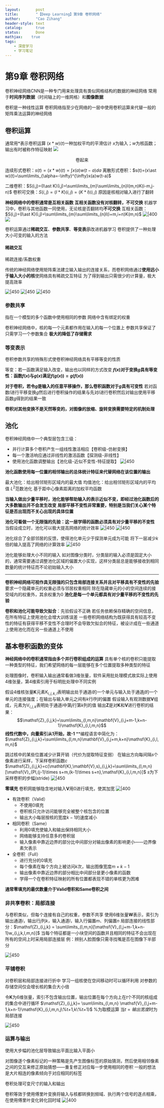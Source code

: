 ```yaml
---
layout:       post
title:        "【Deep Learning】第9章 卷积网络"
author:       "Cao Zihang"
header-style: text
catalog:      true
status:		  Done
mathjax: 	true
tags:
    - 深度学习
    - 学习笔记
---
```

# 第9章 卷积网络
卷积神经网络CNN是一种专门用来处理具有类似网格结构的数据的神经网络
常用于**时间序列数据**（时间轴上的一维网格）和**图像数据**

卷积是一种线性运算
卷积网络指至少在网络的一层中使用卷积运算来代替一般的矩阵乘法运算的神经网络

## 卷积运算
通常用$\ast$表示卷积运算
$(x\ast w)(t)$一种加权平均的平滑估计
$x$为输入；$w$为核函数；输出有时被称作特征映射
![](https://raw.githubusercontent.com/CaoZihang/picpicpicpicpicpic78k664/main/img/202212201824933.png)

<center>卷起来</center>

连续形式卷积：$s(t)=(x\ast w)(t)=\int x(a)w(t-a)da$
离散形式卷积：$s(t)=(x\ast w)(t)=\sum\limits_{\alpha=-\infty}^{\infty}x(a)w(t-a)$

二维卷积：$S(i,j)=(I\ast K)(i,j)=\sum\limits_{m}\sum\limits_{n}I(m,n)K(i-m,j-n)$
卷积可交换：$S(i,j)=(I\ast K)(i,j)=(K\ast I)(i,j)$
原因是核相对输入进行了翻转

**神经网络中的卷积通常是互相关函数**
**互相关函数没有对核翻转，不可交换**
机器学习中，卷积与其他函数一同使用，无论核是否翻转均**不可交换**
互相关函数：$S(i,j)=(I\ast K)(i,j)=\sum\limits_{m}\sum\limits_{n}I(i+m,i+n)K(m,n)$
![|400](https://raw.githubusercontent.com/CaoZihang/picpicpicpicpicpic78k664/main/img/202212201825997.jpg)![](https://img-blog.csdnimg.cn/img_convert/4d2d28eed25127950d23af855efbf958.png)

卷积运算通过**稀疏交互**、**参数共享**、**等变表示**改进机器学习
卷积提供了一种处理大小可变的输入的方法

#### 稀疏交互
稀疏连接/系数权重

传统的神经网络使用矩阵乘法建立输入输出的连接关系，而卷积网络通过**使用远小于输入大小的核**使网络具有稀疏交互特征
为了得到输出只需很少的计算量，极大提高效率

![|450](https://raw.githubusercontent.com/CaoZihang/picpicpicpicpicpic78k664/main/img/202212201826168.jpg)
![|450](https://raw.githubusercontent.com/CaoZihang/picpicpicpicpicpic78k664/main/img/202212201828364.jpg)
![|450](https://raw.githubusercontent.com/CaoZihang/picpicpicpicpicpic78k664/main/img/202212201829796.jpg)

### 参数共享
指在一个模型的多个函数中使用相同的参数
网络中含有绑定的权重

卷积神经网络中，核的每一个元素都作用在输入的每一个位置上
参数共享保证了只需学习一个参数集合
**极大的降低了存储需求**

### 等变表示
卷积参数共享的特殊形式使卷积神经网络具有平移等变的性质

等变：若一函数满足输入改变，输出也以同样的方式改变
**$f(x)$对于变换$g$具有等变性：函数$f(x)$与$g(x)$满足$f(g(x))=g(f(x))$**

**对于卷积，若令$g$是输入的任意平移操作，那么卷积函数对于$g$具有可变性**
若对函数$I$进行平移变换$g$然后进行卷积操作的结果与先对$I$进行卷积然后对输出使用平移函数$g$得到的结果一致

**卷积对其他变换不是天然等变的，对图像的放缩、旋转变换需要特定的机制处理**

## 池化
卷积神经网络中一个典型层包含三级：
- 并行计算多个卷积产生一组线性激活相应【卷积级-仿射变换】
- 每一个激活响应通过非线性的激活函数【探测级-非线性】
- 使用池化函数调整输出【池化级-近似不变性-特征提取】
![|450](https://raw.githubusercontent.com/CaoZihang/picpicpicpicpicpic78k664/main/img/202212201831912.jpg)

**池化函数使用每一位置的相邻输出的总体统计特征来代替网络在该位置的输出**

最大池化：给出相邻矩形区域内的最大值
均值池化：给出相邻矩形区域内的平均值
$L^{2}$范数池化
基于距中心像素距离的加权平均函数

**当输入做出少量平移时，池化能够帮助输入的表示近似不变，即经过池化函数后的大多数输出并不会发生改变**
**局部平移不变性非常重要，特别是当我们关心某个特征是否出现而不关心出现的具体位置**

**池化可看做一个无限强的先验：这一层学得的函数必须具有对少量平移的不变性**
当假设成立时，池化可以极大提高网络的统计效率
![|450](https://raw.githubusercontent.com/CaoZihang/picpicpicpicpicpic78k664/main/img/202212201833801.jpg)
![|450](https://raw.githubusercontent.com/CaoZihang/picpicpicpicpicpic78k664/main/img/202212201834091.jpg)

池化综合了全部邻居的反馈，使得池化单元少于探测单元成为可能
将下一层减少$k$倍的输入提高了网络的计算效率
![|450](https://raw.githubusercontent.com/CaoZihang/picpicpicpicpicpic78k664/main/img/202212201834521.jpg)

池化能够处理大小不同的输入
如对图像分类时，分类层的输入必须是固定大小的，通常需要通过调整池化区域的偏置大小实现，这样分类层总是能够接收到相同数量的统计特征而不论初始输入大小

---
**卷积神经网络可视作具无限强的只包含局部连接关系并且对平移具有不变性的先验**
要求一个隐藏单元的权重必须与邻居权重相同
除在隐藏单元的小的空间连续的接受域内的权重外，其余权重为0
**池化是每一个单元都具有对少量平移的不变性的先验**

**卷积和池化可能导致欠拟合**：先验假设不正确
若任务依赖保存精确的空间信息，在所有特征上使用池化会增大训练误差
一些卷积网络结构为既获得具有较高不变性的特征有获得平移不变性不合理时不会导致欠拟合的特征，被设计成在一些通道上使用池化而在另一些通道上不使用

## 基本卷积函数的变体
**神经网络中的卷积通常指由多个并行卷积组成的运算**
具有单个核的卷积只能提取一种类型的特征，我们希望网络的每一层能够在多个位置提取多种类型的特征

处理图像时，卷积输入输出通常看做3维张量，软件采用批处理模式故实际上使用4维张量，第4维索引用于标明批处理中不同实例

假设4维核张量$\mathbf{K}$元素$\mathsf{K}_{i,j,k,l}$表明输出处于通道$i$的一个单元与输入处于通道$j$的一个单元的连接强度；在输出与输入单元之间有$k$行$l$列的偏置
假设输入有观测数据$\mathbf{V}$组成，元素为$\mathsf{V}_{i,j,k}$表明处于通道$i$中第$j$行第$k$列的值
输出$\mathbf{Z}$是对$\mathbf{K}$和$\mathbf{V}$进行卷积的结果：
$$\mathsf{Z}_{i,j,k}=\sum\limits_{l,m,n}\mathbf{V}_{i,j+m-1,k+n-1}\mathsf{K}_{i,l,m,n}$$
**线性代数中，向量索引从1开始，故-1**
**编程语言中简化为：$\mathsf{Z}_{i,j,k}=\sum\limits_{l,m,n}\mathbf{V}_{i,j+m,k+n}\mathsf{K}_{i,l,m,n}$

跳过核中的某些位置减少计算开销（代价为提取特征变弱）
在输出方向每间隔$s$个像素进行采样，下采样卷积函数$c$
$\mathsf{Z}_{i,j,k}=c(\mathbf{K},\mathbf{V},s)_{i,j,k}=\sum\limits_{l,m,n}[\mathsf{V}_{Pl,(j-1)\times s+m,(k-1)\times s+n},\mathsf{K}_{i,l,m,n}]$
$s$为下采样卷积的步幅(stride)
![|450](https://raw.githubusercontent.com/CaoZihang/picpicpicpicpicpic78k664/main/img/202212201836254.jpg)

**零填充**
卷积网能够隐含地对输入$\mathbf{V}$用0进行填充，使其加宽
![|400](https://raw.githubusercontent.com/CaoZihang/picpicpicpicpicpic78k664/main/img/202212201837182.jpg)

- 有效卷积（Valid）
	- 不使用0填充
	- 卷积核只允许访问能够完全被整个核包含的位置
	- 输出大小每层按核的宽度$k-1$的速度减小
- 相同卷积（Same）
	- 利用0填充使输入和输出保持相同大小
	- 网络能够支持任意多的卷积层
	- 输入像素中靠近边界的部分比中间部分对输出像素的影响更小——边界像素欠表示
- 全卷积（Full）
	- 进行充分的0填充
	- 每个像素在每个方向上被访问$k$次，输出图像宽度$m+k-1$
	- 输出像素中靠近边界的部分相比中间部分是更小像素的函数
	- 学得一个在卷积特征映射的所有位置都表现不错的单核更为困难

**通常零填充的最优数量介于Valid卷积和Same卷积之间**

### 非共享卷积：局部连接
与卷积类似，但每个连接有自己的权重，参数不共享
使用6维张量$\mathbf{W}$表示，索引为输出通道$i$，输出行$j$列$k$，输入通道$l$，输入行偏置$m$、列偏置$n$
局部连接的线性部分：$\mathsf{Z}_{i,j,k} = \sum\limits_{l,m,n}[\mathsf{V}_{l,j+m-1,k+n-1}w_{i,j,k,l,m,n}]$
当每个特征都是一小块空间的函数并且相同的特征不会出现在所有的空间上时采用局部连接层
例：辨别人脸图像只需寻找嘴是否在图像下半部分

![|450](https://raw.githubusercontent.com/CaoZihang/picpicpicpicpicpic78k664/main/img/202212201838064.jpg)

### 平铺卷积
对卷积层和局部连接进行折中
学习一组核使在空间移动时可以循环利用
对参数的存储空间仅会增长核的集合大小倍

令$\mathbf{K}$为6维张量，索引不包含输出位置，输出位置在每个方向上在$t$个不同的核组成的集合中进行循环
$\mathsf{Z}_{i,j,k}= \sum\limits_{l,m,n} \mathsf{V}_{l,j+m-1,k+n-1}\mathsf{K}_{i,l,m,n,j\%t+1,k\%t+1}$
$\%$为取模运算
当$t=输出宽度$时为局部连接

![|450](https://raw.githubusercontent.com/CaoZihang/picpicpicpicpicpic78k664/main/img/202212201840460.jpg)

### 运算与输出
使用大步幅的池化层导致输出平面比输入平面小

对图像逐个像素标记的一种策略是先产生图像标签的原始猜测，然后使用相邻像素之间的交互来修正原始猜想——重复修正对应每一步使用相同的卷积
一般的想法是大片相连的像素倾向于对应相同的标签

卷积处理可变尺寸的输入和输出

卷积等效于使用傅里叶变换将输入与核都转换到频域、执行两个信号的逐点相乘，在使用傅里叶变化转化回时域
![|400](https://raw.githubusercontent.com/CaoZihang/picpicpicpicpicpic78k664/main/img/202212201841027.png)

